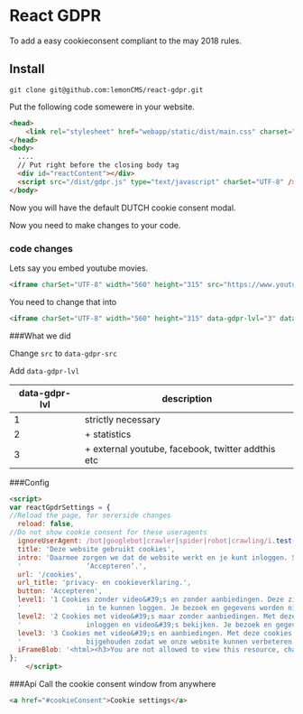 # React GDPR

To add a easy cookieconsent compliant to the may 2018 rules.

## Install

````git clone git@github.com:lemonCMS/react-gdpr.git ````

Put the following code somewere in your website.
````html
<head>
    <link rel="stylesheet" href="webapp/static/dist/main.css" charset="UTF-8"/>
</head>
<body>
  ....
  // Put right before the closing body tag
  <div id="reactContent"></div>
  <script src="/dist/gdpr.js" type="text/javascript" charSet="UTF-8" />
</body>

````

Now you will have the default DUTCH cookie consent modal.

Now you need to make changes to your code.

### code changes
Lets say you embed youtube movies.
````html
<iframe charSet="UTF-8" width="560" height="315" src="https://www.youtube-nocookie.com/embed/Ur_tXqaNXOI" frameborder="0" allow="autoplay; encrypted-media" allowfullscreen></iframe>
````

You need to change that into

````html
<iframe charSet="UTF-8" width="560" height="315" data-gdpr-lvl="3" data-gdpr-src="https://www.youtube-nocookie.com/embed/Ur_tXqaNXOI" frameborder="0" allow="autoplay; encrypted-media" allowfullscreen></iframe>
````

###What we did

Change ```src``` to ```data-gdpr-src```

Add ```data-gdpr-lvl```

| data-gdpr-lvl  |  description |
|---|---|
| 1 | strictly necessary |
| 2 | + statistics |
| 3 | + external youtube, facebook, twitter addthis etc |

###Config

```html
<script>
var reactGpdrSettings = {
//Reload the page, for sererside changes
  reload: false, 
//Do not show cookie consent for these useragents
  ignoreUserAgent: /bot|googlebot|crawler|spider|robot|crawling/i.test(navigator.userAgent), 
  title: 'Deze website gebruikt cookies',
  intro: 'Daarmee zorgen we dat de website werkt en je kunt inloggen. Selecteer één van de drie opties en klik op\n' +
  '                ‘Accepteren’.',
  url: '/cookies',
  url_title: 'privacy- en cookieverklaring.',
  button: 'Accepteren',
  level1: '1 Cookies zonder video&#39;s en zonder aanbiedingen. Deze zijn nodig om onze website te kunnen bezoeken en\n' +
  '                in te kunnen loggen. Je bezoek en gegevens worden niet bijgehouden.',
  level2: '2 Cookies met video&#39;s maar zonder aanbiedingen. Met deze cookies kun je de website bezoeken,\n' +
  '                inloggen en video&#39;s bekijken. Je bezoek en gegevens worden bijgehouden.',
  level3: '3 Cookies met video&#39;s en aanbiedingen. Met deze cookies werkt de website optimaal. Je bezoek wordt\n' +
  '                bijgehouden zodat we onze website kunnen verbeteren en je aanbiedingen kunnen doen.',
  iFrameBlob: '<html><h3>You are not allowed to view this resource, change your <a href="' + window.location.href.replace(window.location.hash, '') + '#cookieConsent" target="_top">cookiesettings</a></h3></html>'
};
    </script>
```

###Api
Call the cookie consent window from anywhere
```html
<a href="#cookieConsent">Cookie settings</a>
```
